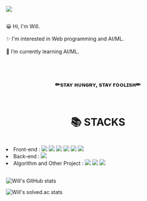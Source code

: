 <div> 
<img src="https://capsule-render.vercel.app/api?type=soft&height=250&section=header&text=Welcome!&fontSize=90&fontAlignY=50&fontColor=ad82cf&color=282d3e&desc=Dev-Will's GitHub&descAlign=80&descAlignY=80" />

  <p>
    <br>😀 H͏i͏, I͏'m͏ W͏i͏l͏l͏.</br>
    <br>✨ I͏'m͏ i͏n͏t͏e͏r͏e͏s͏t͏e͏d͏ i͏n͏ W͏e͏b͏ p͏r͏o͏g͏r͏a͏m͏m͏i͏n͏g͏ a͏n͏d͏ A͏I͏/M͏L͏.</br>
    <br>🌱 I’m currently learning AI/ML.</br>
  </p>
  <br>
  <br>
  <div align='center'>
  <b><h3>✏sᴛᴀʏ ʜᴜɴɢʀʏ, sᴛᴀʏ ғᴏᴏʟɪsʜ✏</h3></b>
  </div>
  <br>
  <div align=center><h1>📚 STACKS</h1></div>
  <div>
  <br>
    <li>Front-end :  <img     src="https://img.shields.io/badge/html5-E34F26?style=for-the-badge&logo=html5&logoColor=white"> <img src="https://img.shields.io/badge/css-1572B6?style=for-the-badge&logo=css3&logoColor=white"> <img src="https://img.shields.io/badge/javascript-F7DF1E?style=for-the-badge&logo=javascript&logoColor=black"> <img src="https://img.shields.io/badge/bootstrap-7952B3?style=for-the-badge&logo=bootstrap&logoColor=white"> <img src="https://img.shields.io/badge/react-61DAFB?style=for-the-badge&logo=react&logoColor=black"> <img src="https://img.shields.io/badge/django-092E20?style=for-the-badge&logo=django&logoColor=white"> </li>
    <li>Back-end : <img src="https://img.shields.io/badge/mysql-4479A1?style=for-the-badge&logo=mysql&logoColor=white"> </li>
    <li>Algorithm and Other Project : <img src="https://img.shields.io/badge/c++-00599C?style=for-the-badge&logo=c%2B%2B&logoColor=white"> <img src="https://img.shields.io/badge/python-3776AB?style=for-the-badge&logo=python&logoColor=white"> <img src="https://img.shields.io/badge/c-A8B9CC?style=for-the-badge&logo=c&logoColor=white">  </li>
  <br>
    
  </div>
  
  
  ![Will's GitHub stats](https://github-readme-stats.vercel.app/api?username=Dev-will409&show_icons=true&theme=material-palenight)


  ![Will's solved.ac stats](https://github-readme-solvedac.hyp3rflow.vercel.app/api/?handle=rlaslstjr)

</div>


<!--
**Dev-will409/Dev-will409** is a ✨ _special_ ✨ repository because its `README.md` (this file) appears on your GitHub profile.

Here are some ideas to get you started:

- 🔭 I’m currently working on ...
- 🌱 I’m currently learning ...
- 👯 I’m looking to collaborate on ...
- 🤔 I’m looking for help with ...
- 💬 Ask me about ...
- 📫 How to reach me: ...
- 😄 Pronouns: ...
- ⚡ Fun fact: ...
-->

